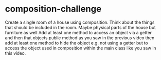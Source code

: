 # composition-challenge
Create a single room of a house using composition.
Think about the things that should be included in the room.
Maybe physical parts of the house but furniture as well
Add at least one method to access an object via a getter and
then that objects public method as you saw in the previous video
then add at least one method to hide the object e.g. not using a getter
but to access the object used in composition within the main class
like you saw in this video.
